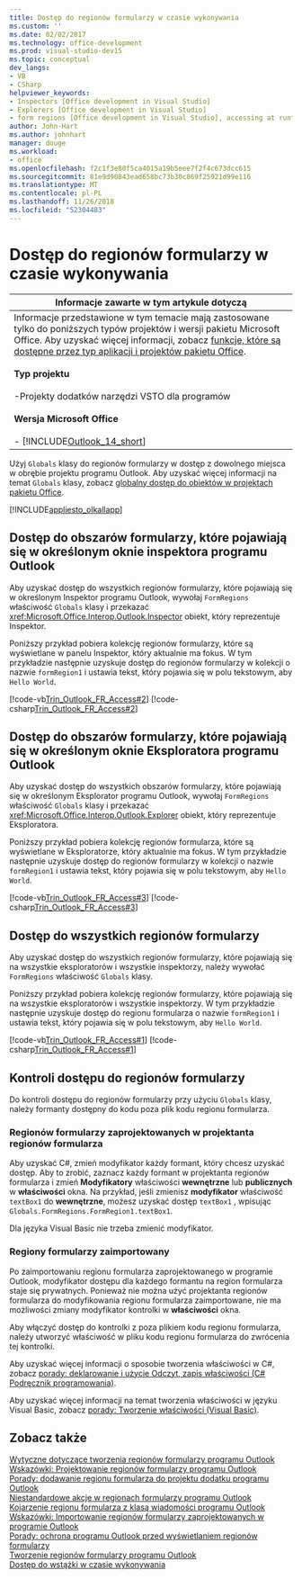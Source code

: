 ```yaml
---
title: Dostęp do regionów formularzy w czasie wykonywania
ms.custom: ''
ms.date: 02/02/2017
ms.technology: office-development
ms.prod: visual-studio-dev15
ms.topic: conceptual
dev_langs:
- VB
- CSharp
helpviewer_keywords:
- Inspectors [Office development in Visual Studio]
- Explorers [Office development in Visual Studio]
- form regions [Office development in Visual Studio], accessing at runtime
author: John-Hart
ms.author: johnhart
manager: douge
ms.workload:
- office
ms.openlocfilehash: f2c1f3e80f5ca4015a19b5eee7f2f4c673dcc615
ms.sourcegitcommit: 81e9d90843ead658bc73b30c869f25921d99e116
ms.translationtype: MT
ms.contentlocale: pl-PL
ms.lasthandoff: 11/26/2018
ms.locfileid: "52304483"
---
```

# <a name="access-a-form-region-at-runtime"></a>Dostęp do regionów formularzy w czasie wykonywania

|Informacje zawarte w tym artykule dotyczą|  
|----------------|  
|Informacje przedstawione w tym temacie mają zastosowane tylko do poniższych typów projektów i wersji pakietu Microsoft Office. Aby uzyskać więcej informacji, zobacz [funkcje, które są dostępne przez typ aplikacji i projektów pakietu Office](../vsto/features-available-by-office-application-and-project-type.md).<br /><br /> **Typ projektu**<br /><br /> -Projekty dodatków narzędzi VSTO dla programów<br /><br /> **Wersja Microsoft Office**<br /><br /> -   [!INCLUDE[Outlook_14_short](../vsto/includes/outlook-14-short-md.md)]|  

 Użyj `Globals` klasy do regionów formularzy w dostęp z dowolnego miejsca w obrębie projektu programu Outlook. Aby uzyskać więcej informacji na temat `Globals` klasy, zobacz [globalny dostęp do obiektów w projektach pakietu Office](../vsto/global-access-to-objects-in-office-projects.md).  

 [!INCLUDE[appliesto_olkallapp](../vsto/includes/appliesto-olkallapp-md.md)]  

## <a name="access-form-regions-that-appear-in-a-specific-outlook-inspector-window"></a>Dostęp do obszarów formularzy, które pojawiają się w określonym oknie inspektora programu Outlook  
 Aby uzyskać dostęp do wszystkich regionów formularzy, które pojawiają się w określonym Inspektor programu Outlook, wywołaj `FormRegions` właściwość `Globals` klasy i przekazać <xref:Microsoft.Office.Interop.Outlook.Inspector> obiekt, który reprezentuje Inspektor.  

 Poniższy przykład pobiera kolekcję regionów formularzy, które są wyświetlane w panelu Inspektor, który aktualnie ma fokus. W tym przykładzie następnie uzyskuje dostęp do regionów formularzy w kolekcji o nazwie `formRegion1` i ustawia tekst, który pojawia się w polu tekstowym, aby `Hello World`.  

 [!code-vb[Trin_Outlook_FR_Access#2](../vsto/codesnippet/VisualBasic/Trin_Outlook_FR_Access_O12/ThisAddIn.vb#2)]
 [!code-csharp[Trin_Outlook_FR_Access#2](../vsto/codesnippet/CSharp/Trin_Outlook_FR_Access_O12/ThisAddIn.cs#2)]  

## <a name="access-form-regions-that-appear-in-a-specific-outlook-explorer-window"></a>Dostęp do obszarów formularzy, które pojawiają się w określonym oknie Eksploratora programu Outlook  
 Aby uzyskać dostęp do wszystkich obszarów formularzy, które pojawiają się w określonym Eksplorator programu Outlook, wywołaj `FormRegions` właściwość `Globals` klasy i przekazać <xref:Microsoft.Office.Interop.Outlook.Explorer> obiekt, który reprezentuje Eksploratora.  

 Poniższy przykład pobiera kolekcję regionów formularza, które są wyświetlane w Eksploratorze, który aktualnie ma fokus. W tym przykładzie następnie uzyskuje dostęp do regionów formularzy w kolekcji o nazwie `formRegion1` i ustawia tekst, który pojawia się w polu tekstowym, aby `Hello World`.  

 [!code-vb[Trin_Outlook_FR_Access#3](../vsto/codesnippet/VisualBasic/Trin_Outlook_FR_Access_O12/ThisAddIn.vb#3)]
 [!code-csharp[Trin_Outlook_FR_Access#3](../vsto/codesnippet/CSharp/Trin_Outlook_FR_Access_O12/ThisAddIn.cs#3)]  

## <a name="access-all-form-regions"></a>Dostęp do wszystkich regionów formularzy  
 Aby uzyskać dostęp do wszystkich regionów formularzy, które pojawiają się na wszystkie eksploratorów i wszystkie inspektorzy, należy wywołać `FormRegions` właściwość `Globals` klasy.  

 Poniższy przykład pobiera kolekcję regionów formularzy, które pojawiają się na wszystkie eksploratorów i wszystkie inspektorzy. W tym przykładzie następnie uzyskuje dostęp do regionu formularza o nazwie `formRegion1` i ustawia tekst, który pojawia się w polu tekstowym, aby `Hello World`.  

 [!code-vb[Trin_Outlook_FR_Access#1](../vsto/codesnippet/VisualBasic/Trin_Outlook_FR_Access_O12/ThisAddIn.vb#1)]
 [!code-csharp[Trin_Outlook_FR_Access#1](../vsto/codesnippet/CSharp/Trin_Outlook_FR_Access_O12/ThisAddIn.cs#1)]  

## <a name="access-controls-on-a-form-region"></a>Kontroli dostępu do regionów formularzy  
 Do kontroli dostępu do regionów formularzy przy użyciu `Globals` klasy, należy formanty dostępny do kodu poza plik kodu regionu formularza.  

### <a name="form-regions-designed-in-the-form-region-designer"></a>Regionów formularzy zaprojektowanych w projektanta regionów formularza  
 Aby uzyskać C#, zmień modyfikator każdy formant, który chcesz uzyskać dostęp. Aby to zrobić, zaznacz każdy formant w projektanta regionów formularza i zmień **Modyfikatory** właściwości **wewnętrzne** lub **publicznych** w **właściwości** okna. Na przykład, jeśli zmienisz **modyfikator** właściwość `textBox1` do **wewnętrzne**, możesz uzyskać dostęp `textBox1` , wpisując `Globals.FormRegions.FormRegion1.textBox1`.  

 Dla języka Visual Basic nie trzeba zmienić modyfikator.  

### <a name="imported-form-regions"></a>Regiony formularzy zaimportowany  
 Po zaimportowaniu regionu formularza zaprojektowanego w programie Outlook, modyfikator dostępu dla każdego formantu na region formularza staje się prywatnych. Ponieważ nie można użyć projektanta regionów formularza do modyfikowania regionu formularza zaimportowane, nie ma możliwości zmiany modyfikator kontrolki w **właściwości** okna.  

 Aby włączyć dostęp do kontrolki z poza plikiem kodu regionu formularza, należy utworzyć właściwość w pliku kodu regionu formularza do zwrócenia tej kontrolki.  

 Aby uzyskać więcej informacji o sposobie tworzenia właściwości w C#, zobacz [porady: deklarowanie i użycie Odczyt, zapis właściwości &#40;C&#35; Podręcznik programowania&#41;](/dotnet/csharp/programming-guide/classes-and-structs/how-to-declare-and-use-read-write-properties).  

 Aby uzyskać więcej informacji na temat tworzenia właściwości w języku Visual Basic, zobacz [porady: Tworzenie właściwości (Visual Basic)](/dotnet/visual-basic/programming-guide/language-features/procedures/how-to-create-a-property).  

## <a name="see-also"></a>Zobacz także  
 [Wytyczne dotyczące tworzenia regionów formularzy programu Outlook](../vsto/guidelines-for-creating-outlook-form-regions.md)   
 [Wskazówki: Projektowanie regionów formularzy programu Outlook](../vsto/walkthrough-designing-an-outlook-form-region.md)   
 [Porady: dodawanie regionu formularza do projektu dodatku programu Outlook](../vsto/how-to-add-a-form-region-to-an-outlook-add-in-project.md)   
 [Niestandardowe akcje w regionach formularzy programu Outlook](../vsto/custom-actions-in-outlook-form-regions.md)   
 [Kojarzenie regionu formularza z klasą wiadomości programu Outlook](../vsto/associating-a-form-region-with-an-outlook-message-class.md)   
 [Wskazówki: Importowanie regionów formularzy zaprojektowanych w programie Outlook](../vsto/walkthrough-importing-a-form-region-that-is-designed-in-outlook.md)   
 [Porady: ochrona programu Outlook przed wyświetlaniem regionów formularzy](../vsto/how-to-prevent-outlook-from-displaying-a-form-region.md)   
 [Tworzenie regionów formularzy programu Outlook](../vsto/creating-outlook-form-regions.md)   
 [Dostęp do wstążki w czasie wykonywania](../vsto/accessing-the-ribbon-at-run-time.md)  
